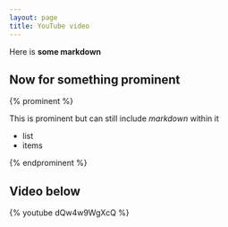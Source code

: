 ```yaml
---
layout: page
title: YouTube video
---
```

Here is **some markdown**

## Now for something prominent

{% prominent %}

  This is prominent but can still include _markdown_ within it

  - list
  - items

{% endprominent %}

## Video below

{% youtube dQw4w9WgXcQ %}
